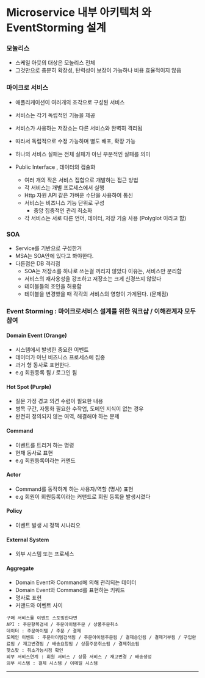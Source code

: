 # Microservice 내부 아키텍처 와 EventStorming 설계

### 모놀리스
- 스케일 아웃의 대상은 모놀리스 전체
- 그것만으로 충분히 확장성, 탄력성이 보장이 가능하나 비용 효율적이지 않음


### 마이크로 서비스
- 애플리케이션이 여러개의 조각으로 구성된 서비스
- 서비스는 각기 독립적인 기능을 제공
- 서비스가 사용하는 저장소는 다른 서비스와 완벽히 격리됨
- 따라서 독립적으로 수정 가능하며 별도 배포, 확장 가능
- 하나의 서비스 실패는 전체 실패가 아닌 부분적인 실패를 의미

- Public Interface , 데이터의 캡슐화 
  - 여러 개의 작은 서비스 집합으로 개발하는 접근 방법
  - 각 서비스는 개별 프로세스에서 실행
  - Http 자원 API 같은 가벼운 수단을 사용하여 통신
  - 서비스는 비즈니스 기능 단위로 구성
    - 중앙 집중적인 관리 최소화
  - 각 서비스는 서로 다른 언어, 데이터, 저장 기술 사용 (Polyglot 이라고 함)

### SOA
- Service를 기반으로 구성한거
- MSA는 SOA안에 있다고 봐야한다.
- 다른점은 DB 격리점
  - SOA는 저장소를 하나로 쓰는걸 꺼리지 않았다 이유는, 서비스만 분리함
  - 서비스의 재사용성을 강조하고 저장소는 크게 신경쓰지 않았다
  - 테이블들의 조인을 허용함
  - 테이블을 변경했을 때 각각의 서비스의 영향이 가게된다. (문제점)


### Event Storming : 마이크로서비스 설계를 위한 워크샵 / 이해관계자 모두 참여

#### Domain Event  (Orange)
- 시스템에서 발생한 중요한 이벤트
- 데이터가 아닌 비즈니스 프로세스에 집중
- 과거 형 동사로 표현한다.
- e.g 회원등록 됨 / 로그인 됨

#### Hot Spot (Purple)
- 질문 가정 경고 의견 수렴이 필요한 내용
- 병목 구간, 자동화 필요한 수작업, 도메인 지식이 없는 경우
- 완전히 정의되지 않는 여역, 해결해야 하는 문제

#### Command
- 이벤트를 트리거 하는 명령
- 현재 동사로 표현
- e.g 회원등록이라는 커멘드

#### Actor
- Command를 동작하게 하는 사용자/역할 (명사) 표현
- e.g 회원이 회원등록이라는 커맨드로 회원 등록을 발생시켰다

#### Policy
- 이벤트 발생 시 정책 시나리오

#### External System
- 외부 시스템 또는 프로세스


#### Aggregate
- Domain Event와 Command에 의해 관리되는 데이터
- Domain Event와 Command를 표현하는 키워드
- 명사로 표현
- 커맨드와 이벤트 사이


```
구매 서비스를 이벤트 스토밍한다면
API : 주문항목검새 / 주문아이템주문 / 상품주문취소
데이터 : 주문아이템 / 주문 / 결제
도메인 이벤트 : 주문아이템검색됨 / 주문아이템주문됨 / 결제승인됨 / 결제거부됨 / 구입완료됨 / 재고변경됨 / 배송요청됨 / 상품주문취소됨 / 결제취소됨
핫스팟 : 취소가능시점 확인
외부 서비스연계 : 회원 서비스 / 상품 서비스 / 재고변경 / 배송생성
외부 시스템 : 결제 시스템 / 이메일 시스템
```

---